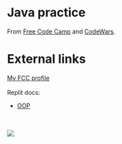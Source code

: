 # Java practice
From <a href = "https://www.freecodecamp.org/learn/javascript-algorithms-and-data-structures/basic-javascript/">Free Code Camp</a> and <a href= "">CodeWars</a>.

# External links
<a href = "https://www.freecodecamp.org/m4rt4m">My FCC profile</a><br><br>
Replit docs:
<ul>
  <li><a href = "https://replit.com/@M4rt4M/summerSchoolOOP">OOP</a></li>
</ul><br><br>
<a href = "https://www.codewars.com/users/M4rt4M" target="_blank"><img src=https://www.codewars.com/users/M4rt4M/badges/small></a>

